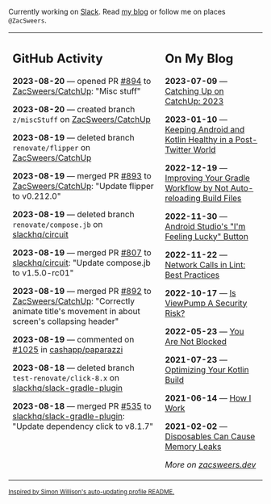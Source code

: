 Currently working on [Slack](https://slack.com/). Read [my blog](https://zacsweers.dev/) or follow me on places `@ZacSweers`.

<table><tr><td valign="top" width="60%">

## GitHub Activity
<!-- githubActivity starts -->
**2023-08-20** — opened PR [#894](https://github.com/ZacSweers/CatchUp/pull/894) to [ZacSweers/CatchUp](https://github.com/ZacSweers/CatchUp): "Misc stuff"

**2023-08-20** — created branch `z/miscStuff` on [ZacSweers/CatchUp](https://github.com/ZacSweers/CatchUp)

**2023-08-19** — deleted branch `renovate/flipper` on [ZacSweers/CatchUp](https://github.com/ZacSweers/CatchUp)

**2023-08-19** — merged PR [#893](https://github.com/ZacSweers/CatchUp/pull/893) to [ZacSweers/CatchUp](https://github.com/ZacSweers/CatchUp): "Update flipper to v0.212.0"

**2023-08-19** — deleted branch `renovate/compose.jb` on [slackhq/circuit](https://github.com/slackhq/circuit)

**2023-08-19** — merged PR [#807](https://github.com/slackhq/circuit/pull/807) to [slackhq/circuit](https://github.com/slackhq/circuit): "Update compose.jb to v1.5.0-rc01"

**2023-08-19** — merged PR [#892](https://github.com/ZacSweers/CatchUp/pull/892) to [ZacSweers/CatchUp](https://github.com/ZacSweers/CatchUp): "Correctly animate title's movement in about screen's collapsing header"

**2023-08-19** — commented on [#1025](https://github.com/cashapp/paparazzi/issues/1025#issuecomment-1684834045) in [cashapp/paparazzi](https://github.com/cashapp/paparazzi)

**2023-08-18** — deleted branch `test-renovate/click-8.x` on [slackhq/slack-gradle-plugin](https://github.com/slackhq/slack-gradle-plugin)

**2023-08-18** — merged PR [#535](https://github.com/slackhq/slack-gradle-plugin/pull/535) to [slackhq/slack-gradle-plugin](https://github.com/slackhq/slack-gradle-plugin): "Update dependency click to v8.1.7"
<!-- githubActivity ends -->
</td><td valign="top" width="40%">

## On My Blog
<!-- blog starts -->
**2023-07-09** — [Catching Up on CatchUp: 2023](https://www.zacsweers.dev/catching-up-on-catchup-2023/)

**2023-01-10** — [Keeping Android and Kotlin Healthy in a Post-Twitter World](https://www.zacsweers.dev/keeping-android-healthy/)

**2022-12-19** — [Improving Your Gradle Workflow by Not Auto-reloading Build Files](https://www.zacsweers.dev/improving-your-workflow-by-not-auto-reloading-build-files/)

**2022-11-30** — [Android Studio's "I'm Feeling Lucky" Button](https://www.zacsweers.dev/android-studios-im-feeling-lucky-button/)

**2022-11-22** — [Network Calls in Lint: Best Practices](https://www.zacsweers.dev/network-calls-in-lint-best-practices/)

**2022-10-17** — [Is ViewPump A Security Risk?](https://www.zacsweers.dev/is-viewpump-a-security-risk/)

**2022-05-23** — [You Are Not Blocked](https://www.zacsweers.dev/you-are-not-blocked/)

**2021-07-23** — [Optimizing Your Kotlin Build](https://www.zacsweers.dev/optimizing-your-kotlin-build/)

**2021-06-14** — [How I Work](https://www.zacsweers.dev/how-i-work/)

**2021-02-02** — [Disposables Can Cause Memory Leaks](https://www.zacsweers.dev/disposables-can-cause-memory-leaks/)
<!-- blog ends -->
_More on [zacsweers.dev](https://zacsweers.dev/)_
</td></tr></table>

<sub><a href="https://simonwillison.net/2020/Jul/10/self-updating-profile-readme/">Inspired by Simon Willison's auto-updating profile README.</a></sub>